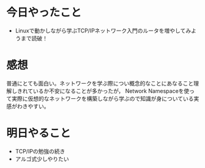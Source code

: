 # 今日やったこと
+ Linuxで動かしながら学ぶTCP/IPネットワーク入門のルータを増やしてみようまで読破！

# 感想
普通にとても面白い。ネットワークを学ぶ際につい概念的なことにあなること理解しきれているか不安になることが多かったが，
Network Namespaceを使って実際に仮想的なネットワークを構築しながら学ぶので知識が身についている実感がわきやすい。

# 明日やること
+ TCP/IPの勉強の続き
+ アルゴ式少しやりたい
